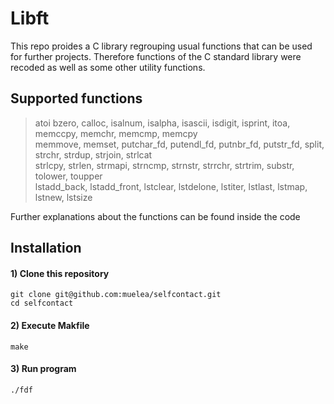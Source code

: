 # Libft
This repo proides a C library regrouping usual functions that can be used for further projects. Therefore functions of the C standard library were recoded as well as some other utility functions.

## Supported functions
> atoi     bzero, calloc, isalnum, isalpha, isascii, isdigit, isprint, itoa, memccpy, memchr, memcmp, memcpy  
> memmove, memset, putchar_fd, putendl_fd, putnbr_fd, putstr_fd, split, strchr, strdup, strjoin, strlcat   
> strlcpy, strlen, strmapi, strncmp, strnstr, strrchr, strtrim, substr, tolower, toupper  
> lstadd_back, lstadd_front, lstclear, lstdelone, lstiter, lstlast, lstmap, lstnew, lstsize
		
Further explanations about the functions can be found inside the code

## Installation

#### 1) Clone this repository 
```
git clone git@github.com:muelea/selfcontact.git
cd selfcontact
```

#### 2) Execute Makfile
```
make
```

#### 3)  Run program
```
./fdf
```
